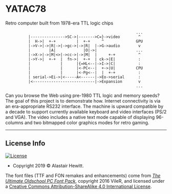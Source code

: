 # YATAC78
Retro computer built from 1978-era TTL logic chips
```
                                                         ...
          |--------------->SC->|------->C=}->video        ^
          |  H->|  +-+         |  +-+     ^              GPU
          |->V->|->|R|->|->gc->|->|R|  |->G->audio        v
          |        |A|            |O|->|                 ...
          |->X->|->|M|<>|->cc->|->|M|  |     +-+          ^
          |->Y->|  +-+  |  fn->|  +-+  | ck->|E|          :
          |             |      |{=HL<--|->I->|C|          :
          |             |      |<-PC<--|  +->|U|         CPU
          |             |      |<-Pg<--|  |  +-+          :
          | serial->Ei->|<-----A<------|->Eo->serial      :
          |<---------------------------|->Expansion       v
                                                         ...
```
Can you browse the Web using pre-1980 TTL logic and memory speeds? The goal of this project is to demonstrate how. Internet connectivity is via an era-appropriate RS232 interface. The machine is upward compatible by a decade to support currently available keyboard and video interfaces (PS/2 and VGA). The video includes a native text mode capable of displaying 96-columns and two bitmapped color graphics modes for retro gaming.

---

## License Info

[![License](https://img.shields.io/badge/license-GPLv3-brightgreen.svg)](https://www.gnu.org/licenses/gpl-3.0.en.html)
- Copyright 2019 © Alastair Hewitt.

The font files (TTF and FON remakes and enhancements) come from [_The Ultimate Oldschool PC Font Pack_](http://int10h.org/oldschool-pc-fonts/), copyright 2016 VileR, and licensed under a [Creative Commons Attribution-ShareAlike 4.0 International License](http://creativecommons.org/licenses/by-sa/4.0/).
